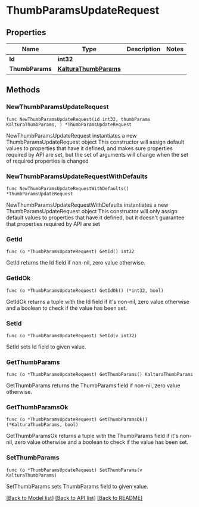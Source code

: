 # ThumbParamsUpdateRequest

## Properties

Name | Type | Description | Notes
------------ | ------------- | ------------- | -------------
**Id** | **int32** |  | 
**ThumbParams** | [**KalturaThumbParams**](KalturaThumbParams.md) |  | 

## Methods

### NewThumbParamsUpdateRequest

`func NewThumbParamsUpdateRequest(id int32, thumbParams KalturaThumbParams, ) *ThumbParamsUpdateRequest`

NewThumbParamsUpdateRequest instantiates a new ThumbParamsUpdateRequest object
This constructor will assign default values to properties that have it defined,
and makes sure properties required by API are set, but the set of arguments
will change when the set of required properties is changed

### NewThumbParamsUpdateRequestWithDefaults

`func NewThumbParamsUpdateRequestWithDefaults() *ThumbParamsUpdateRequest`

NewThumbParamsUpdateRequestWithDefaults instantiates a new ThumbParamsUpdateRequest object
This constructor will only assign default values to properties that have it defined,
but it doesn't guarantee that properties required by API are set

### GetId

`func (o *ThumbParamsUpdateRequest) GetId() int32`

GetId returns the Id field if non-nil, zero value otherwise.

### GetIdOk

`func (o *ThumbParamsUpdateRequest) GetIdOk() (*int32, bool)`

GetIdOk returns a tuple with the Id field if it's non-nil, zero value otherwise
and a boolean to check if the value has been set.

### SetId

`func (o *ThumbParamsUpdateRequest) SetId(v int32)`

SetId sets Id field to given value.


### GetThumbParams

`func (o *ThumbParamsUpdateRequest) GetThumbParams() KalturaThumbParams`

GetThumbParams returns the ThumbParams field if non-nil, zero value otherwise.

### GetThumbParamsOk

`func (o *ThumbParamsUpdateRequest) GetThumbParamsOk() (*KalturaThumbParams, bool)`

GetThumbParamsOk returns a tuple with the ThumbParams field if it's non-nil, zero value otherwise
and a boolean to check if the value has been set.

### SetThumbParams

`func (o *ThumbParamsUpdateRequest) SetThumbParams(v KalturaThumbParams)`

SetThumbParams sets ThumbParams field to given value.



[[Back to Model list]](../README.md#documentation-for-models) [[Back to API list]](../README.md#documentation-for-api-endpoints) [[Back to README]](../README.md)


